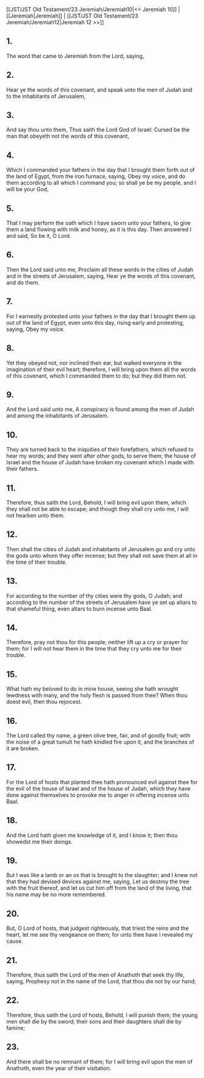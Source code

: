 [[JST/JST Old Testament/23 Jeremiah/Jeremiah10|<< Jeremiah 10]] | [[Jeremiah|Jeremiah]] | [[JST/JST Old Testament/23 Jeremiah/Jeremiah12|Jeremiah 12 >>]]
## 1.
The word that came to Jeremiah from the Lord, saying,
## 2.
Hear ye the words of this covenant, and speak unto the men of Judah and to the inhabitants of Jerusalem,
## 3.
And say thou unto them, Thus saith the Lord God of Israel: Cursed be the man that obeyeth not the words of this covenant,
## 4.
Which I commanded your fathers in the day that I brought them forth out of the land of Egypt, from the iron furnace, saying, Obey my voice, and do them according to all which I command you; so shall ye be my people, and I will be your God,
## 5.
That I may perform the oath which I have sworn unto your fathers, to give them a land flowing with milk and honey, as it is this day. Then answered I and said, So be it, O Lord.
## 6.
Then the Lord said unto me, Proclaim all these words in the cities of Judah and in the streets of Jerusalem, saying, Hear ye the words of this covenant, and do them.
## 7.
For I earnestly protested unto your fathers in the day that I brought them up out of the land of Egypt, even unto this day, rising early and protesting, saying, Obey my voice.
## 8.
Yet they obeyed not, nor inclined their ear, but walked everyone in the imagination of their evil heart; therefore, I will bring upon them all the words of this covenant, which I commanded them to do; but they did them not.
## 9.
And the Lord said unto me, A conspiracy is found among the men of Judah and among the inhabitants of Jerusalem.
## 10.
They are turned back to the iniquities of their forefathers, which refused to hear my words; and they went after other gods, to serve them; the house of Israel and the house of Judah have broken my covenant which I made with their fathers.
## 11.
Therefore, thus saith the Lord, Behold, I will bring evil upon them, which they shall not be able to escape; and though they shall cry unto me, I will not hearken unto them.
## 12.
Then shall the cities of Judah and inhabitants of Jerusalem go and cry unto the gods unto whom they offer incense; but they shall not save them at all in the time of their trouble.
## 13.
For according to the number of thy cities were thy gods, O Judah; and according to the number of the streets of Jerusalem have ye set up altars to that shameful thing, even altars to burn incense unto Baal.
## 14.
Therefore, pray not thou for this people; neither lift up a cry or prayer for them; for I will not hear them in the time that they cry unto me for their trouble.
## 15.
What hath my beloved to do in mine house, seeing she hath wrought lewdness with many, and the holy flesh is passed from thee? When thou doest evil, then thou rejoicest.
## 16.
The Lord called thy name, a green olive tree, fair, and of goodly fruit; with the noise of a great tumult he hath kindled fire upon it, and the branches of it are broken.
## 17.
For the Lord of hosts that planted thee hath pronounced evil against thee for the evil of the house of Israel and of the house of Judah, which they have done against themselves to provoke me to anger in offering incense unto Baal.
## 18.
And the Lord hath given me knowledge of it, and I know it; then thou showedst me their doings.
## 19.
But I was like a lamb or an ox that is brought to the slaughter; and I knew not that they had devised devices against me, saying, Let us destroy the tree with the fruit thereof, and let us cut him off from the land of the living, that his name may be no more remembered.
## 20.
But, O Lord of hosts, that judgest righteously, that triest the reins and the heart, let me see thy vengeance on them; for unto thee have I revealed my cause.
## 21.
Therefore, thus saith the Lord of the men of Anathoth that seek thy life, saying, Prophesy not in the name of the Lord, that thou die not by our hand;
## 22.
Therefore, thus saith the Lord of hosts, Behold, I will punish them; the young men shall die by the sword; their sons and their daughters shall die by famine;
## 23.
And there shall be no remnant of them; for I will bring evil upon the men of Anathoth, even the year of their visitation.

